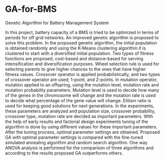 # GA-for-BMS
 Genetic Algorithm for Battery Management System
 
In this project, battery capacity of a BMS is tried to be optimized in terms of periods for off grid networks. An improved genetic algorithm is proposed to solve this problem. In the proposed genetic algorithm, the initial population is obtained randomly and using the K-Means clustering algorithm it is clustered to start with a diversified initial population. Two types of fitness functions are proposed, cost-based and distance-based for serving intensification and diversification purposes. Wheel selection rule is used for selecting parents to give higher chances to the ones that have higher fitness values. Crossover operator is applied probabilistically, and two types of crossover operator are used; 1-point, and 2-points. In mutation operator, mutation applied to an offspring, using the mutation level, mutation rate and mutation probability parameters. Mutation level is used to decide how many of the genes in the chromosome will change and the mutation rate is used to decide what percentage of the gene value will change. Elitism ratio is used for keeping good solutions for next generations. In the experiments, these parameters are analyzed and population size, crossover probability, crossover type, mutation rate are decided as important parameters. With the help of early results and factorial design experiments tuning of the algorithm is done by using different values for these important parameters. After the tuning process, optimal parameter settings are obtained. Proposed GA with optimal parameter settings is compared with the fine-tuned simulated annealing algorithm and random search algorithm. One way ANOVA analysis is performed for the comparison of three algorithms and according to the results proposed GA outperforms others.

